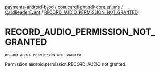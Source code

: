 [payments-android-byod](../../index.md) / [com.cardflight.sdk.core.enums](../index.md) / [CardReaderEvent](index.md) / [RECORD_AUDIO_PERMISSION_NOT_GRANTED](./-r-e-c-o-r-d_-a-u-d-i-o_-p-e-r-m-i-s-s-i-o-n_-n-o-t_-g-r-a-n-t-e-d.md)

# RECORD_AUDIO_PERMISSION_NOT_GRANTED

`RECORD_AUDIO_PERMISSION_NOT_GRANTED`

Permission android.permission.RECORD_AUDIO not granted.

